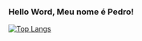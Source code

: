 ### Hello Word, Meu nome é Pedro!

[![Top Langs](https://github-readme-stats.vercel.app/api/top-langs/?username=tecStudent&layout=compact)](https://github.com/tecStudent/github-readme-stats)

<!--
**tecStudent/tecStudent** is a ✨ _special_ ✨ repository because its `README.md` (this file) appears on your GitHub profile.

Here are some ideas to get you started:

- 🔭 I’m currently working on ...
- 🌱 I’m currently learning ...
- 👯 I’m looking to collaborate on ...
- 🤔 I’m looking for help with ...
- 💬 Ask me about ...
- 📫 How to reach me: ...
- 😄 Pronouns: ...
- ⚡ Fun fact: ...
-->
